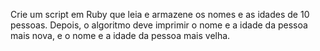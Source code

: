 Crie um script em Ruby que leia e armazene os nomes e as idades de 10 pessoas. Depois, o algoritmo deve imprimir o nome e a idade da pessoa mais nova, e o nome e a idade da pessoa mais velha.
